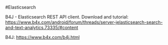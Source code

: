 #Elasticsearch

B4J - Elasticsearch REST API client.
Download and tutorial: https://www.b4x.com/android/forum/threads/server-jelasticsearch-search-and-text-analytics.73335/#content

B4J: https://www.b4x.com/b4j.html